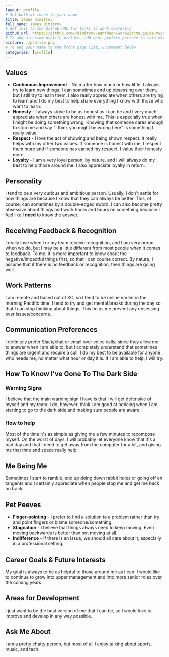 ```yaml
---
layout: profile
# Set both of these to your name
title: James Dimitrov
full_name: James Dimitrov
# Set this to the Github URL for links to work correctly
github_url: https://github.com/jdimitrov-pantheon/workwithme.guide-myguide/
# To add a custom profile picture, add your profile picture to this directory, update, and uncomment the relative link below.
picture: ./profile.png
# To add your name to the front page list, uncomment below
categories: [profile]
---
```


## Values

* **Continuous Improvement** - No matter how much or how little. I always try to learn new things. I can sometimes end up obsessing over them, but I still try to learn them. I also really appreciate when others are trying to learn and I do my best to help share everything I know with those who want to learn.
* **Honesty** - I always strive to be as honest as I can be and I very much appreciate when others are honest with me. This is especially true when I might be doing something wrong. Knowing that someone cares enough to stop me and say "I think you might be wrong here" is something I really value
* **Respect** - I love the act of showing and being shown respect. It really helps with my other two values. If someone is honest with me, I respect them more and if someone has earned my respect, I value their honesty more. 
* **Loyalty** - I am a very loyal person, by nature, and I will always do my best to help those around me. I also appreciate loyalty in return.


## Personality

I tend to be a very curious and ambitious person. Usually, I don't settle for how things are because I know that they can always be better. This, of course, can sometimes by a double-edged sword. I can also become pretty obsessive about things and work hours and hours on something because I feel like I **need** to know the answer. 

## Receiving Feedback & Recognition

I really love when I or my team receive recognition, and I am very proud when we do, but I may be a little different from most people when it comes to feedback. To me, it is more important to know about the negative/impactful things first, so that I can course correct. By nature, I assume that if there is no feedback or recognition, then things are going well.

## Work Patterns

I am remote and based out of KC, so I tend to be online earlier in the morning Pactific time. I tend to try and get mental breaks during the day so that I can stop thinking about things. This helps me prevent any obsessing over issues/concerns. 


## Communication Preferences

I definitely prefer Slack/chat or email over voice calls, since they allow me to answer when I am able to, but I completely understand that sometimes things are urgent and require a call. I do my best to be available for anyone who needs me, no matter what hour or day it is. If I am able to help, I will try.

## How To Know I’ve Gone To The Dark Side

### Warning Signs

I believe that the main warning sign I have is that I will get defensive of myself and my team. I do, however, think I am good at noticing when I am starting to go to the dark side and making sure people are aware.

### How to help

Most of the time it's as simple as giving me a few minutes to recompose myself. On the worst of days, I will probably let everyone know that it's a bad day and that I need to get away from the computer for a bit, and giving me that time and space really help. 

## Me Being Me

Sometimes I start to ramble, end up doing down rabbit holes or going off on tangents and I certainly appreciate when people stop me and get me back on track.

## Pet Peeves

* **Finger-pointing** - I prefer to find a solution to a problem rather than try and point fingers or blame someone/something.
* **Stagnation** - I believe that things always need to keep moving. Even moving backwards is better than not moving at all.
* **Indifference** - If there is an issue, we should all care about it, especially in a professional setting.

## Career Goals & Future Interests

My goal is always to be as helpful to those around me as I can. I would like to continue to grow into upper management and into more senior roles over the coming years.

## Areas for Development

I just want to be the best version of me that I can be, so I would love to improve and develop in any way possible.

## Ask Me About

I am a pretty chatty person, but most of all I enjoy talking about sports, music, and tech.
